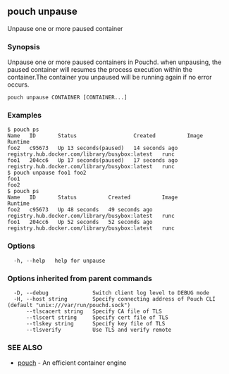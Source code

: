 ## pouch unpause

Unpause one or more paused container

### Synopsis

Unpause one or more paused containers in Pouchd. when unpausing, the paused container will resumes the process execution within the container.The container you unpaused will be running again if no error occurs.

```
pouch unpause CONTAINER [CONTAINER...]
```

### Examples

```
$ pouch ps
Name   ID       Status                  Created          Image                                            Runtime
foo2   c95673   Up 13 seconds(paused)   14 seconds ago   registry.hub.docker.com/library/busybox:latest   runc
foo1   204cc6   Up 17 seconds(paused)   17 seconds ago   registry.hub.docker.com/library/busybox:latest   runc
$ pouch unpause foo1 foo2
foo1
foo2
$ pouch ps
Name   ID       Status          Created          Image                                            Runtime
foo2   c95673   Up 48 seconds   49 seconds ago   registry.hub.docker.com/library/busybox:latest   runc
foo1   204cc6   Up 52 seconds   52 seconds ago   registry.hub.docker.com/library/busybox:latest   runc
```

### Options

```
  -h, --help   help for unpause
```

### Options inherited from parent commands

```
  -D, --debug              Switch client log level to DEBUG mode
  -H, --host string        Specify connecting address of Pouch CLI (default "unix:///var/run/pouchd.sock")
      --tlscacert string   Specify CA file of TLS
      --tlscert string     Specify cert file of TLS
      --tlskey string      Specify key file of TLS
      --tlsverify          Use TLS and verify remote
```

### SEE ALSO

* [pouch](pouch.md)	 - An efficient container engine

